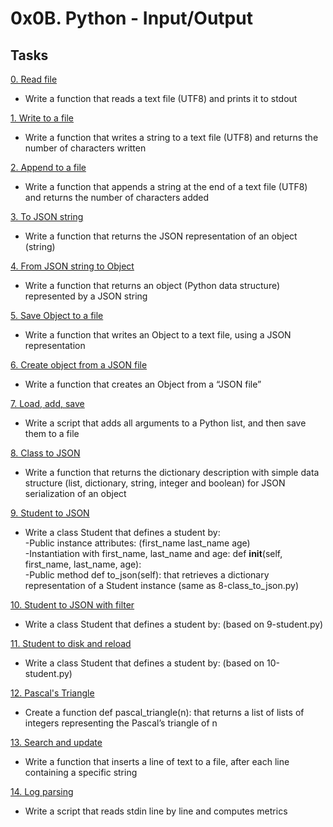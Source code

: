 # 0x0B. Python - Input/Output

## Tasks

[0. Read file](0-read_file.py)
* Write a function that reads a text file (UTF8) and prints it to stdout

[1. Write to a file](1-write_file.py)
* Write a function that writes a string to a text file (UTF8) and returns the number of characters written

[2. Append to a file](2-append_write.py)
* Write a function that appends a string at the end of a text file (UTF8) and returns the number of characters added

[3. To JSON string](3-to_json_string.py)
* Write a function that returns the JSON representation of an object (string)

[4. From JSON string to Object](4-from_json_string.py)
* Write a function that returns an object (Python data structure) represented by a JSON string

[5. Save Object to a file](5-save_to_json_file.py)
* Write a function that writes an Object to a text file, using a JSON representation

[6. Create object from a JSON file](6-load_from_json_file.py)
* Write a function that creates an Object from a “JSON file”

[7. Load, add, save](7-add_item.py)
* Write a script that adds all arguments to a Python list, and then save them to a file

[8. Class to JSON](8-class_to_json.py)
* Write a function that returns the dictionary description with simple data structure (list, dictionary, string, integer and boolean) for JSON serialization of an object

[9. Student to JSON](9-student.py)
* Write a class Student that defines a student by:<br>
-Public instance attributes: (first_name last_name age)<br>
-Instantiation with first_name, last_name and age: def __init__(self, first_name, last_name, age):<br>
-Public method def to_json(self): that retrieves a dictionary representation of a Student instance (same as 8-class_to_json.py)

[10. Student to JSON with filter](10-student.py)
* Write a class Student that defines a student by: (based on 9-student.py)

[11. Student to disk and reload](11-student.py)
* Write a class Student that defines a student by: (based on 10-student.py)

[12. Pascal's Triangle](12-pascal_triangle.py)
* Create a function def pascal_triangle(n): that returns a list of lists of integers representing the Pascal’s triangle of n

[13. Search and update](100-append_after.py)
* Write a function that inserts a line of text to a file, after each line containing a specific string 

[14. Log parsing](101-stats.py)
* Write a script that reads stdin line by line and computes metrics
